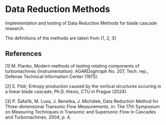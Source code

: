 # Data Reduction Methods

Implementation and testing of Data Reduction Methods for blade cascade research.

The definitions of the methods are taken from [1, 2, 3]

## References

[1] M. Pianko, Modern methods of testing rotating components of turbomachines (instrumentation): AGARDoghraph No. 207, Tech. rep., Defense Technical Information Center (1975).

[2] E. Flídr, Entropy production caused by the vortical structures occuring in a linear blade cascade, Ph.D. thesis, CTU in Prague (2024).

[3] P. Šafařík, M. Luxa, J. Benetka, J. Michálek, Data Reduction Method for Three-dimensional Transonic Flow Measurements, in: The 17th Symposium on Measuring Techniques in Transonic and Supersonic Flow in Cascades and Turbomachines, 2004, p. 4.
